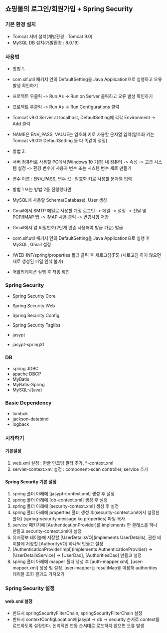 ## 쇼핑몰의 로그인/회원가입 + Spring Security

### 기본 환경 설치
* Tomcat 서버 설치(개발환경 : Tomcat 9.0)
* MySQL DB 설치(개발환경 : 8.0.19)

### 사용법
* 방법 1.
* com.sif.util 패키지 안의 DefaultSetting을 Java Application으로 실행하고 오류 발생 확인하기
* 프로젝트 우클릭 -> Run As -> Run on Server 클릭하고 오류 발생 확인하기
* 프로젝트 우클릭 -> Run As -> Run Configurations 클릭
* Tomcat v9.0 Server at localhost, DefaultSetting에 각각 Environment -> Add 클릭
* NAME은 ENV_PASS, VALUE는 암호화 키로 사용할 문자열 입력(암호화 키는 Tomcat v9.0과 DefaultSetting 둘 다 똑같이 설정)

* 방법 2.
* 서버 컴퓨터로 사용할 PC에서(Windows 10 기준) 내 컴퓨터 -> 속성 -> 고급 시스템 설정 -> 환경 변수에 사용자 변수 또는 시스템 변수 새로 만들기
* 변수 이름 : ENV_PASS, 변수 값 : 암호화 키로 사용할 문자열 입력

* 방법 1 또는 방법 2를 진행했다면
* MySQL에 사용할 Schema(Database), User 생성
* Gmail에서 SMTP 메일로 사용할 계정 로그인 -> 메일 -> 설정 -> 전달 및 POP/IMAP 탭 -> IMAP 사용 클릭 -> 변경사항 저장
* Gmail에서 앱 비밀번호(2단계 인증 사용해야 발급 가능) 발급 
* com.sif.util 패키지 안의 DefaultSetting을 Java Application으로 실행 후 MySQL, Gmail 설정
* /WEB-INF/spring/properties 폴더 클릭 후 새로고침(F5) (새로고침 하지 않으면 새로 생성된 파일 인식 불가)

* 어플리케이션 실행 후 작동 확인

### Spring Security
* Spring Security Core
* Spring Security Web
* Spring Security Config
* Spring Security Taglibs

* jasypt
* jasypt-spring31

### DB
* spring JDBC
* apache DBCP
* MyBatis
* MyBatis-Spring
* MySQL-J(ava)

### Basic Dependency
* lombok
* jackson-databind
* logback

### 시작하기
#### 기본설정
1. web.xml 설정 : 한글 인코딩 필터 추가, *-context.xml
2. servlet-context.xml 설정 : component-scan controller, service 추가

#### Spring Security 기본 설정
1. spring 폴더 아래에 [jasypt-context.xml] 생성 후 설정
2. spring 폴더 아래에 [db-context.xml] 생성 후 설정
3. spring 폴더 아래에 [security-context.xml] 생성 후 설정
4. spring 폴더 아래에 properties 폴더 생성 후(security-context.xml에서 설정한 폴더) [spring-security.message.ko.properties] 파일 복사
5. service 패키지에 [AuthenticationProvider]를 implements 한 클래스를 하나 만들고 security-context.xml에 설정
6. 유저정보 테이블에 저장할 [UserDetailsVO](implements UserDetails), 권한 테이블에 저장할 [AuthorityVO] 하나씩 만들고 설정
7. [AuthenticationProviderImpl](implements AuthenticationProvider) -> [UserDetailsService] -> [UserDao], [AuthoritiesDao] 만들고 설정
8. spring 폴더 아래에 mapper 폴더 생성 후 [auth-mapper.xml], [user-mapper.xml] 생성 및 설정. user-mapper는 resultMap을 이용해 authorities 테이블 조회 결과도 가져오기

### Spring Security 설정
#### web.xml 설정
* 반드시 springSecurityFilterChain, springSecurityFilterChain 설정
* 반드시 contextConfigLocation에 jasypt -> db -> security 순서로 context를 로드하도록 설정한다. 논리적인 연동 순서대로 로드하지 않으면 오류 발생